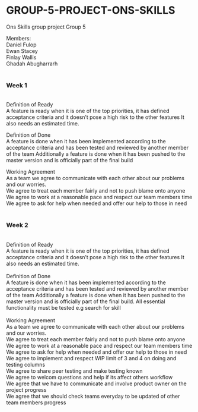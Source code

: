 # GROUP-5-PROJECT-ONS-SKILLS

Ons Skills group project
Group 5

Members:
<br>
Daniel Fulop
<br>
Ewan Stacey
<br>
Finlay Wallis
<br>
Ghadah Abugharrarh
<br>
<br>
<h3>Week 1</h3>
<br>
Definition of Ready<br>
A feature is ready when it is one of the top priorities, it has defined acceptance criteria and it doesn’t pose a high risk to the other features
It also needs an estimated time.<br>

Definition of Done<br>
A feature is done when it has been implemented according to the acceptance criteria and has been tested and reviewed by another member of the team
Additionally a feature is done when it has been pushed to the master version and is officially part of the final build
<br>

Working Agreement
<br>
As a team we agree to communicate with each other about our problems and our worries.<br>
We agree to treat each member fairly and not to push blame onto anyone<br>
We agree to work at a reasonable pace and respect our team members time<br>
We agree to ask for help when needed and offer our help to those in need<br>
<br>

<h3>Week 2</h3>

<br>
Definition of Ready
<br>
A feature is ready when it is one of the top priorities, it has defined acceptance criteria and it doesn’t pose a high risk to the other features
It also needs an estimated time.
<br>

<br>
Definition of Done 
<br>
A feature is done when it has been implemented according to the acceptance criteria and has been tested and reviewed by another member of the team
Additionally a feature is done when it has been pushed to the master version and is officially part of the final build. All essential functionality must be tested e.g search for skill
<br>

<br>
Working Agreement
<br>
As a team we agree to communicate with each other about our problems and our worries.<br>
We agree to treat each member fairly and not to push blame onto anyone<br>
We agree to work at a reasonable pace and respect our team members time<br>
We agree to ask for help when needed and offer our help to those in need<br>
We agree to implement and respect WIP limit of 3 and 4 on doing and testing columns<br>
We agree to share peer testing and make testing known<br>
We agree to welcom questions and help if its affect others workflow <br>
We agree that we have to communicate and involve product owner on the project progress <br>
We agree that we should check teams everyday to be updated of other team members progress<br>

<br>

